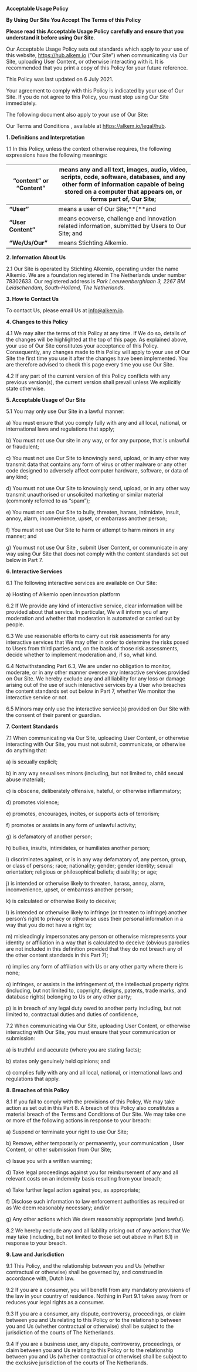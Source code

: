 **Acceptable Usage Policy**

 

**By Using Our Site You Accept The Terms of this Policy**

 

**Please read this Acceptable Usage Policy carefully and ensure that you understand it before using Our Site**. 

Our Acceptable Usage Policy sets out standards which apply to your use of this website, https://hub.alkem.io (“Our Site”) when communicating via Our Site, uploading User Content, or otherwise interacting with it. It is recommended that you print a copy of this Policy for your future reference.

This Policy was last updated on 6 July 2021. 

Your agreement to comply with this Policy is indicated by your use of Our Site. If you do not agree to this Policy, you must stop using Our Site immediately.

The following document also apply to your use of Our Site:

Our Terms and Conditions , available at https://alkem.io/legal/hub.

 

**1. Definitions and Interpretation**

1.1 In this Policy, unless the context otherwise requires, the following expressions have the following meanings:

 

| **“content” or “Content”** | means any and all text, images, audio, video, scripts, code, software, databases, and any other form of information capable of being stored on a computer that appears on, or forms part of, Our Site; |
| -------------------------- | ------------------------------------------------------------ |
| **“User”** | means a user of Our Site;**[**and |
| **“User Content”** | means ecoverse, challenge and innovation related information, submitted by Users to Our Site; and |
| **“We/Us/Our”** | means Stichting Alkemio. |

 

**2. Information About Us**

2.1 Our Site is operated by Stichting Alkemio, operating under the name Alkemio. We are a foundation registered in The Netherlands under number 78302633. Our registered address is _Park Leeuwenberghlaan 3, 2267 BM Leidschendam, South-Holland, The Netherlands_. 

 

**3. How to Contact Us**

To contact Us, please email Us at info@alkem.io.

 

**4. Changes to this Policy**

4.1 We may alter the terms of this Policy at any time. If We do so, details of the changes will be highlighted at the top of this page. As explained above, your use of Our Site constitutes your acceptance of this Policy. Consequently, any changes made to this Policy will apply to your use of Our Site the first time you use it after the changes have been implemented. You are therefore advised to check this page every time you use Our Site.

4.2 If any part of the current version of this Policy conflicts with any previous version(s), the current version shall prevail unless We explicitly state otherwise.

 

**5. Acceptable Usage of Our Site**

5.1 You may only use Our Site in a lawful manner:

a) You must ensure that you comply fully with any and all local, national, or international laws and regulations that apply;

b) You must not use Our site in any way, or for any purpose, that is unlawful or fraudulent;

c) You must not use Our Site to knowingly send, upload, or in any other way transmit data that contains any form of virus or other malware or any other code designed to adversely affect computer hardware, software, or data of any kind;

d) You must not use Our Site to knowingly send, upload, or in any other way transmit unauthorised or unsolicited marketing or similar material (commonly referred to as “spam”);

e) You must not use Our Site to bully, threaten, harass, intimidate, insult, annoy, alarm, inconvenience, upset, or embarrass another person;

f) You must not use Our Site to harm or attempt to harm minors in any manner; and

g) You must not use Our Site , submit User Content, or communicate in any way using Our Site that does not comply with the content standards set out below in Part 7.

 

**6. Interactive Services**

6.1 The following interactive services are available on Our Site:

a) Hosting of Alkemio open innovation platform

6.2 If We provide any kind of interactive service, clear information will be provided about that service. In particular, We will inform you of any moderation and whether that moderation is automated or carried out by people. 

6.3 We use reasonable efforts to carry out risk assessments for any interactive services that We may offer in order to determine the risks posed to Users from third parties and, on the basis of those risk assessments, decide whether to implement moderation and, if so, what kind.

6.4 Notwithstanding Part 6.3, We are under no obligation to monitor, moderate, or in any other manner oversee any interactive services provided on Our Site. We hereby exclude any and all liability for any loss or damage arising out of the use of such interactive services by a User who breaches the content standards set out below in Part 7, whether We monitor the interactive service or not.

6.5 Minors may only use the interactive service(s) provided on Our Site with the consent of their parent or guardian.

 

**7. Content Standards**

7.1 When communicating via Our Site, uploading User Content, or otherwise interacting with Our Site, you must not submit, communicate, or otherwise do anything that:

a) is sexually explicit;

b) in any way sexualises minors (including, but not limited to, child sexual abuse material);

c) is obscene, deliberately offensive, hateful, or otherwise inflammatory;

d) promotes violence;

e) promotes, encourages, incites, or supports acts of terrorism;

f) promotes or assists in any form of unlawful activity;

g) is defamatory of another person;

h) bullies, insults, intimidates, or humiliates another person;

i) discriminates against, or is in any way defamatory of, any person, group, or class of persons; race; nationality; gender; gender identity; sexual orientation; religious or philosophical beliefs; disability; or age;

j) is intended or otherwise likely to threaten, harass, annoy, alarm, inconvenience, upset, or embarrass another person;

k) is calculated or otherwise likely to deceive;

l) is intended or otherwise likely to infringe (or threaten to infringe) another person’s right to privacy or otherwise uses their personal information in a way that you do not have a right to;

m) misleadingly impersonates any person or otherwise misrepresents your identity or affiliation in a way that is calculated to deceive (obvious parodies are not included in this definition provided that they do not breach any of the other content standards in this Part 7);

n) implies any form of affiliation with Us or any other party where there is none;

o) infringes, or assists in the infringement of, the intellectual property rights (including, but not limited to, copyright, designs, patents, trade marks, and database rights) belonging to Us or any other party;

p) is in breach of any legal duty owed to another party including, but not limited to, contractual duties and duties of confidence,

7.2 When communicating via Our Site, uploading User Content, or otherwise interacting with Our Site, you must ensure that your communication or submission:

a) is truthful and accurate (where you are stating facts);

b) states only genuinely held opinions; and

c) complies fully with any and all local, national, or international laws and regulations that apply.

 

**8. Breaches of this Policy**

8.1 If you fail to comply with the provisions of this Policy, We may take action as set out in this Part 8. A breach of this Policy also constitutes a material breach of the Terms and Conditions of Our Site. We may take one or more of the following actions in response to your breach:

a) Suspend or terminate your right to use Our Site;

b) Remove, either temporarily or permanently, your communication , User Content, or other submission from Our Site;

c) Issue you with a written warning;

d) Take legal proceedings against you for reimbursement of any and all relevant costs on an indemnity basis resulting from your breach;

e) Take further legal action against you, as appropriate;

f) Disclose such information to law enforcement authorities as required or as We deem reasonably necessary; and/or

g) Any other actions which We deem reasonably appropriate (and lawful).

8.2 We hereby exclude any and all liability arising out of any actions that We may take (including, but not limited to those set out above in Part 8.1) in response to your breach.

 

**9. Law and Jurisdiction**

9.1 This Policy, and the relationship between you and Us (whether contractual or otherwise) shall be governed by, and construed in accordance with, Dutch law.

9.2 If you are a consumer, you will benefit from any mandatory provisions of the law in your country of residence. Nothing in Part 9.1 takes away from or reduces your legal rights as a consumer.

9.3 If you are a consumer, any dispute, controversy, proceedings, or claim between you and Us relating to this Policy or to the relationship between you and Us (whether contractual or otherwise) shall be subject to the jurisdiction of the courts of The Netherlands.

9.4 If you are a business user, any dispute, controversy, proceedings, or claim between you and Us relating to this Policy or to the relationship between you and Us (whether contractual or otherwise) shall be subject to the exclusive jurisdiction of the courts of The Netherlands.
